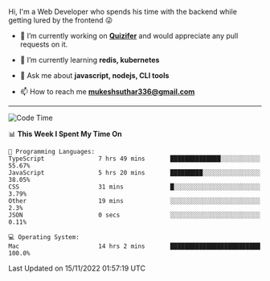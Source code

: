 Hi, I'm a Web Developer who spends his time with the backend while getting lured by the frontend 😜

- 🔭 I’m currently working on **[Quizifer](https://github.com/SutharMukesh/Quizifer/)** and would appreciate any pull requests on it.

- 🌱 I’m currently learning **redis, kubernetes**

- 💬 Ask me about **javascript, nodejs, CLI tools**

- 📫 How to reach me **mukeshsuthar336@gmail.com**

---
<!--START_SECTION:waka-->
![Code Time](http://img.shields.io/badge/Code%20Time-1%2C865%20hrs%2052%20mins-blue)

📊 **This Week I Spent My Time On** 

```text
💬 Programming Languages: 
TypeScript               7 hrs 49 mins       ██████████████░░░░░░░░░░░   55.67% 
JavaScript               5 hrs 20 mins       █████████░░░░░░░░░░░░░░░░   38.05% 
CSS                      31 mins             █░░░░░░░░░░░░░░░░░░░░░░░░   3.79% 
Other                    19 mins             ░░░░░░░░░░░░░░░░░░░░░░░░░   2.3% 
JSON                     0 secs              ░░░░░░░░░░░░░░░░░░░░░░░░░   0.11%

💻 Operating System: 
Mac                      14 hrs 2 mins       █████████████████████████   100.0%

```


 Last Updated on 15/11/2022 01:57:19 UTC
<!--END_SECTION:waka-->
